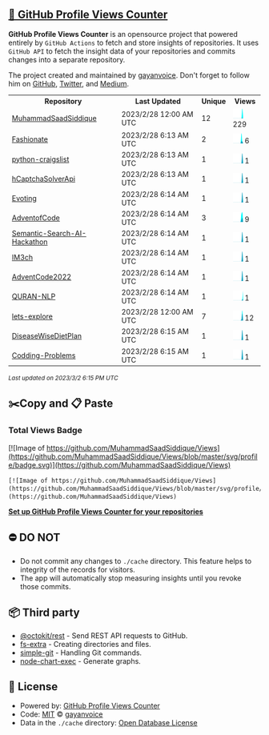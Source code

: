 ## [🚀 GitHub Profile Views Counter](https://github.com/gayanvoice/github-profile-views-counter)
**GitHub Profile Views Counter** is an opensource project that powered entirely by  `GitHub Actions` to fetch and store insights of repositories.
It uses `GitHub API` to fetch the insight data of your repositories and commits changes into a separate repository.

The project created and maintained by [gayanvoice](https://github.com/gayanvoice). Don't forget to follow him on [GitHub](https://github.com/gayanvoice), [Twitter](https://twitter.com/gayanvoice), and [Medium](https://gayanvoice.medium.com/).

<table>
	<tr>
		<th>
			Repository
		</th>
		<th>
			Last Updated
		</th>
		<th>
			Unique
		</th>
		<th>
			Views
		</th>
	</tr>
	<tr>
		<td>
			<a href="https://github.com/MuhammadSaadSiddique/Views/tree/master/readme/434670985/year.md">
				MuhammadSaadSiddique
			</a>
		</td>
		<td>
			2023/2/28 12:00 AM UTC
		</td>
		<td>
			12
		</td>
		<td>
			<img alt="Response time graph" src="https://github.com/MuhammadSaadSiddique/Views/raw/master/graph/434670985/small/year.png" height="20"> 229
		</td>
	</tr>
	<tr>
		<td>
			<a href="https://github.com/MuhammadSaadSiddique/Views/tree/master/readme/556226503/year.md">
				Fashionate
			</a>
		</td>
		<td>
			2023/2/28 6:13 AM UTC
		</td>
		<td>
			2
		</td>
		<td>
			<img alt="Response time graph" src="https://github.com/MuhammadSaadSiddique/Views/raw/master/graph/556226503/small/year.png" height="20"> 6
		</td>
	</tr>
	<tr>
		<td>
			<a href="https://github.com/MuhammadSaadSiddique/Views/tree/master/readme/526719056/year.md">
				python-craigslist
			</a>
		</td>
		<td>
			2023/2/28 6:13 AM UTC
		</td>
		<td>
			1
		</td>
		<td>
			<img alt="Response time graph" src="https://github.com/MuhammadSaadSiddique/Views/raw/master/graph/526719056/small/year.png" height="20"> 1
		</td>
	</tr>
	<tr>
		<td>
			<a href="https://github.com/MuhammadSaadSiddique/Views/tree/master/readme/527266453/year.md">
				hCaptchaSolverApi
			</a>
		</td>
		<td>
			2023/2/28 6:13 AM UTC
		</td>
		<td>
			1
		</td>
		<td>
			<img alt="Response time graph" src="https://github.com/MuhammadSaadSiddique/Views/raw/master/graph/527266453/small/year.png" height="20"> 1
		</td>
	</tr>
	<tr>
		<td>
			<a href="https://github.com/MuhammadSaadSiddique/Views/tree/master/readme/507267464/year.md">
				Evoting
			</a>
		</td>
		<td>
			2023/2/28 6:14 AM UTC
		</td>
		<td>
			1
		</td>
		<td>
			<img alt="Response time graph" src="https://github.com/MuhammadSaadSiddique/Views/raw/master/graph/507267464/small/year.png" height="20"> 1
		</td>
	</tr>
	<tr>
		<td>
			<a href="https://github.com/MuhammadSaadSiddique/Views/tree/master/readme/441395757/year.md">
				AdventofCode
			</a>
		</td>
		<td>
			2023/2/28 6:14 AM UTC
		</td>
		<td>
			3
		</td>
		<td>
			<img alt="Response time graph" src="https://github.com/MuhammadSaadSiddique/Views/raw/master/graph/441395757/small/year.png" height="20"> 9
		</td>
	</tr>
	<tr>
		<td>
			<a href="https://github.com/MuhammadSaadSiddique/Views/tree/master/readme/581472742/year.md">
				Semantic-Search-AI-Hackathon
			</a>
		</td>
		<td>
			2023/2/28 6:14 AM UTC
		</td>
		<td>
			1
		</td>
		<td>
			<img alt="Response time graph" src="https://github.com/MuhammadSaadSiddique/Views/raw/master/graph/581472742/small/year.png" height="20"> 1
		</td>
	</tr>
	<tr>
		<td>
			<a href="https://github.com/MuhammadSaadSiddique/Views/tree/master/readme/362981091/year.md">
				IM3ch
			</a>
		</td>
		<td>
			2023/2/28 6:14 AM UTC
		</td>
		<td>
			1
		</td>
		<td>
			<img alt="Response time graph" src="https://github.com/MuhammadSaadSiddique/Views/raw/master/graph/362981091/small/year.png" height="20"> 1
		</td>
	</tr>
	<tr>
		<td>
			<a href="https://github.com/MuhammadSaadSiddique/Views/tree/master/readme/567431330/year.md">
				AdventCode2022
			</a>
		</td>
		<td>
			2023/2/28 6:14 AM UTC
		</td>
		<td>
			1
		</td>
		<td>
			<img alt="Response time graph" src="https://github.com/MuhammadSaadSiddique/Views/raw/master/graph/567431330/small/year.png" height="20"> 1
		</td>
	</tr>
	<tr>
		<td>
			<a href="https://github.com/MuhammadSaadSiddique/Views/tree/master/readme/578048211/year.md">
				QURAN-NLP
			</a>
		</td>
		<td>
			2023/2/28 6:14 AM UTC
		</td>
		<td>
			1
		</td>
		<td>
			<img alt="Response time graph" src="https://github.com/MuhammadSaadSiddique/Views/raw/master/graph/578048211/small/year.png" height="20"> 1
		</td>
	</tr>
	<tr>
		<td>
			<a href="https://github.com/MuhammadSaadSiddique/Views/tree/master/readme/546116981/year.md">
				lets-explore
			</a>
		</td>
		<td>
			2023/2/28 12:00 AM UTC
		</td>
		<td>
			7
		</td>
		<td>
			<img alt="Response time graph" src="https://github.com/MuhammadSaadSiddique/Views/raw/master/graph/546116981/small/year.png" height="20"> 12
		</td>
	</tr>
	<tr>
		<td>
			<a href="https://github.com/MuhammadSaadSiddique/Views/tree/master/readme/447688402/year.md">
				DiseaseWiseDietPlan
			</a>
		</td>
		<td>
			2023/2/28 6:15 AM UTC
		</td>
		<td>
			1
		</td>
		<td>
			<img alt="Response time graph" src="https://github.com/MuhammadSaadSiddique/Views/raw/master/graph/447688402/small/year.png" height="20"> 1
		</td>
	</tr>
	<tr>
		<td>
			<a href="https://github.com/MuhammadSaadSiddique/Views/tree/master/readme/316180162/year.md">
				Codding-Problems
			</a>
		</td>
		<td>
			2023/2/28 6:15 AM UTC
		</td>
		<td>
			1
		</td>
		<td>
			<img alt="Response time graph" src="https://github.com/MuhammadSaadSiddique/Views/raw/master/graph/316180162/small/year.png" height="20"> 1
		</td>
	</tr>
</table>

<small><i>Last updated on 2023/3/2 6:15 PM UTC</i></small>

## ✂️Copy and 📋 Paste
### Total Views Badge
[![Image of https://github.com/MuhammadSaadSiddique/Views](https://github.com/MuhammadSaadSiddique/Views/blob/master/svg/profile/badge.svg)](https://github.com/MuhammadSaadSiddique/Views)

```readme
[![Image of https://github.com/MuhammadSaadSiddique/Views](https://github.com/MuhammadSaadSiddique/Views/blob/master/svg/profile/badge.svg)](https://github.com/MuhammadSaadSiddique/Views)
```
[**Set up GitHub Profile Views Counter for your repositories**](https://github.com/gayanvoice/github-profile-views-counter)
## ⛔ DO NOT
- Do not commit any changes to `./cache` directory. This feature helps to integrity of the records for visitors.
- The app will automatically stop measuring insights until you revoke those commits.
## 📦 Third party

- [@octokit/rest](https://www.npmjs.com/package/@octokit/rest) - Send REST API requests to GitHub.
- [fs-extra](https://www.npmjs.com/package/fs-extra) - Creating directories and files.
- [simple-git](https://www.npmjs.com/package/simple-git) - Handling Git commands.
- [node-chart-exec](https://www.npmjs.com/package/node-chart-exec) - Generate graphs.
## 📄 License
- Powered by: [GitHub Profile Views Counter](https://github.com/gayanvoice/github-profile-views-counter)
- Code: [MIT](./LICENSE) © [gayanvoice](https://github.com/gayanvoice)
- Data in the `./cache` directory: [Open Database License](https://opendatacommons.org/licenses/odbl/1-0/)